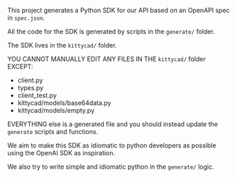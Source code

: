 This project generates a Python SDK for our API based on an OpenAPI spec in
`spec.json`.

All the code for the SDK is generated by scripts in the `generate/` folder.

The SDK lives in the `kittycad/` folder.

YOU CANNOT MANUALLY EDIT ANY FILES IN THE `kittycad/` folder EXCEPT:

- client.py
- types.py
- client_test.py
- kittycad/models/base64data.py
- kittycad/models/empty.py

EVERYTHING else is a generated file and you should instead update the `generate`
scripts and functions.

We aim to make this SDK as idiomatic to python developers as possible using the OpenAI
SDK as inspiration.

We also try to write simple and idiomatic python in the `generate/` logic.
